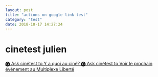 ```yaml
---
layout: post
title: "actions on google link test"
category: "test"
date: 2018-10-17 14:27:24
---
```


# cinetest julien

<a href="https://assistant.google.com/services/invoke/uid/000000ed21b77a41?intent=actions.intent.TEXT?rawText=Voir%20le%20prochain%20%C3%A9v%C3%A9nement%20au%20Multiplexe%20Libert%C3%A9">
    🅖 Ask cinétest to Y a quoi au ciné?
</a>

<a href="https://assistant.google.com/services/invoke/uid/000000ed21b77a41?intent=actions.intent.TEXT">
    🅖 Ask cinétest to Voir le prochain événement au Multiplexe Liberté
</a>
